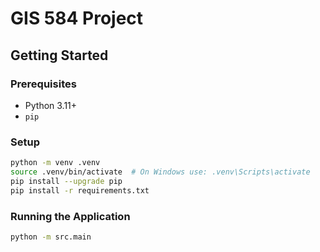 # GIS 584 Project

## Getting Started

### Prerequisites

- Python 3.11+
- `pip`

### Setup

```bash
python -m venv .venv
source .venv/bin/activate  # On Windows use: .venv\Scripts\activate
pip install --upgrade pip
pip install -r requirements.txt
```

### Running the Application

```bash
python -m src.main
```







